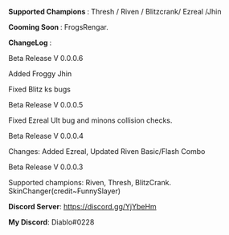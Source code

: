 
<b> Supported Champions </b> : 
Thresh / Riven / Blitzcrank/ Ezreal /Jhin

<b> Cooming Soon </b>: 
FrogsRengar.

<b> ChangeLog </b>:

Beta Release V 0.0.0.6

Added Froggy Jhin

Fixed Blitz ks bugs


Beta Release V 0.0.0.5

Fixed Ezreal Ult bug and minons collision checks.

Beta Release V 0.0.0.4

Changes: Added Ezreal, Updated Riven Basic/Flash Combo




Beta Release V 0.0.0.3

Supported champions: Riven, Thresh, BlitzCrank. 
SkinChanger(credit~FunnySlayer)

<b>Discord Server</b>: https://discord.gg/YjYbeHm

<b> My Discord</b>: Diablo#0228
